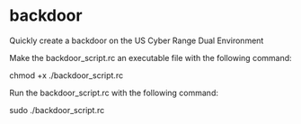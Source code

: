 # backdoor
Quickly create a backdoor on the US Cyber Range Dual Environment

Make the backdoor_script.rc an executable file with the following command:

chmod +x ./backdoor_script.rc

Run the backdoor_script.rc with the following command:

sudo ./backdoor_script.rc
